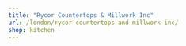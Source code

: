 ```yaml
---
title: "Rycor Countertops & Millwork Inc"
url: /london/rycor-countertops-and-millwork-inc/
shop: kitchen
---
```

